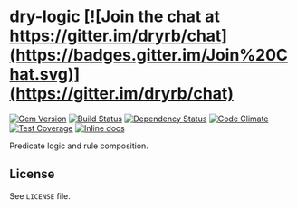 [gem]: https://rubygems.org/gems/dry-logic
[travis]: https://travis-ci.org/dryrb/dry-logic
[gemnasium]: https://gemnasium.com/dryrb/dry-logic
[codeclimate]: https://codeclimate.com/github/dryrb/dry-logic
[coveralls]: https://coveralls.io/r/dryrb/dry-logic
[inchpages]: http://inch-ci.org/github/dryrb/dry-logic

# dry-logic [![Join the chat at https://gitter.im/dryrb/chat](https://badges.gitter.im/Join%20Chat.svg)](https://gitter.im/dryrb/chat)

[![Gem Version](https://badge.fury.io/rb/dry-logic.svg)][gem]
[![Build Status](https://travis-ci.org/dryrb/dry-logic.svg?branch=master)][travis]
[![Dependency Status](https://gemnasium.com/dryrb/dry-logic.svg)][gemnasium]
[![Code Climate](https://codeclimate.com/github/dryrb/dry-logic/badges/gpa.svg)][codeclimate]
[![Test Coverage](https://codeclimate.com/github/dryrb/dry-logic/badges/coverage.svg)][codeclimate]
[![Inline docs](http://inch-ci.org/github/dryrb/dry-logic.svg?branch=master)][inchpages]

Predicate logic and rule composition.

## License

See `LICENSE` file.
